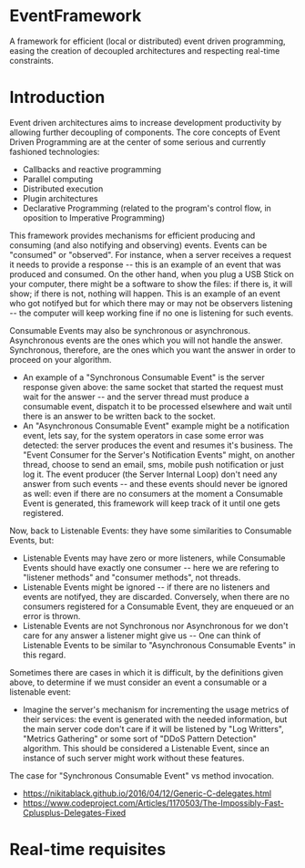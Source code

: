 # EventFramework
A framework for efficient (local or distributed) event driven programming, easing the creation of decoupled architectures and respecting real-time constraints.

Introduction
============

Event driven architectures aims to increase development productivity by allowing further decoupling of components. The core concepts of Event Driven Programming are at the center of some serious and currently fashioned technologies:

  - Callbacks and reactive programming
  - Parallel computing
  - Distributed execution
  - Plugin architectures
  - Declarative Programming (related to the program's control flow, in oposition to Imperative Programming)

This framework provides mechanisms for efficient producing and consuming (and also notifying and observing) events. Events can be "consumed" or "observed". For instance, when a server receives a request it needs to provide a response -- this is an example of an event that was produced and consumed. On the other hand, when you plug a USB Stick on your computer, there might be a software to show the files: if there is, it will show; if there is not, nothing will happen. This is an example of an event who got notifyed but for which there may or may not be observers listening -- the computer will keep working fine if no one is listening for such events.

Consumable Events may also be synchronous or asynchronous. Asynchronous events are the ones which you will not handle the answer. Synchronous, therefore, are the ones which you want the answer in order to proceed on your algorithm.

  - An example of a "Synchronous Consumable Event" is the server response given above: the same socket that started the request must wait for the answer -- and the server thread must produce a consumable event, dispatch it to be processed elsewhere and wait until there is an answer to be written back to the socket.
  - An "Asynchronous Consumable Event" example might be a notification event, lets say, for the system operators in case some error was detected: the server produces the event and resumes it's business. The "Event Consumer for the Server's Notification Events" might, on another thread, choose to send an email, sms, mobile push notification or just log it. The event producer (the Server Internal Loop) don't need any answer from such events -- and these events should never be ignored as well: even if there are no consumers at the moment a Consumable Event is generated, this framework will keep track of it until one gets registered.

Now, back to Listenable Events: they have some similarities to Consumable Events, but:

  - Listenable Events may have zero or more listeners, while Consumable Events should have exactly one consumer -- here we are refering to "listener methods" and "consumer methods", not threads.
  - Listenable Events might be ignored -- if there are no listeners and events are notifyed, they are discarded. Conversely, when there are no consumers registered for a Consumable Event, they are enqueued or an error is thrown.
  - Listenable Events are not Synchronous nor Asynchronous for we don't care for any answer a listener might give us -- One can think of Listenable Events to be similar to "Asynchronous Consumable Events" in this regard.

Sometimes there are cases in which it is difficult, by the definitions given above, to determine if we must consider an event a consumable or a listenable event:

  - Imagine the server's mechanism for incrementing the usage metrics of their services: the event is generated with the needed information, but the main server code don't care if it will be listened by "Log Writters", "Metrics Gathering" or some sort of "DDoS Pattern Detection" algorithm. This should be considered a Listenable Event, since an instance of such server might work without these features.

The case for "Synchronous Consumable Event" vs method invocation.

- https://nikitablack.github.io/2016/04/12/Generic-C-delegates.html
- https://www.codeproject.com/Articles/1170503/The-Impossibly-Fast-Cplusplus-Delegates-Fixed

Real-time requisites
====================

